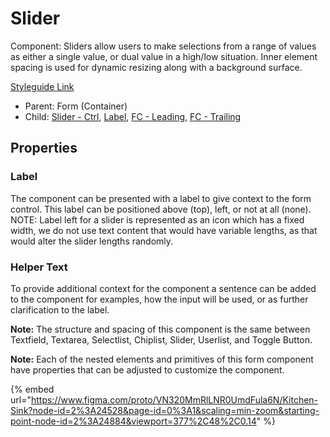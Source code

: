 # Slider

Component: Sliders allow users to make selections from a range of values as either a single value, or dual value in a high/low situation. Inner element spacing is used for dynamic resizing along with a background surface.

[Styleguide Link](https://zpl.io/brGNo51)

* Parent: Form (Container)
* Child: [Slider - Ctrl](../../overview/slider/), [Label](../../overview/label.md), [FC - Leading](fc-leading.md), [FC - Trailing](fc-trailing.md)

## Properties

### Label

The component can be presented with a label to give context to the form control. This label can be positioned above (top), left, or not at all (none). NOTE: Label left for a slider is represented as an icon which has a fixed width, we do not use text content that would have variable lengths, as that would alter the slider lengths randomly.

### Helper Text

To provide additional context for the component a sentence can be added to the component for examples, how the input will be used, or as further clarification to the label.

**Note:** The structure and spacing of this component is the same between Textfield, Textarea, Selectlist, Chiplist, Slider, Userlist, and Toggle Button.

**Note:** Each of the nested elements and primitives of this form component have properties that can be adjusted to customize the component.

{% embed url="https://www.figma.com/proto/VN320MmRlLNR0UmdFula6N/Kitchen-Sink?node-id=2%3A24528&page-id=0%3A1&scaling=min-zoom&starting-point-node-id=2%3A24884&viewport=377%2C48%2C0.14" %}
